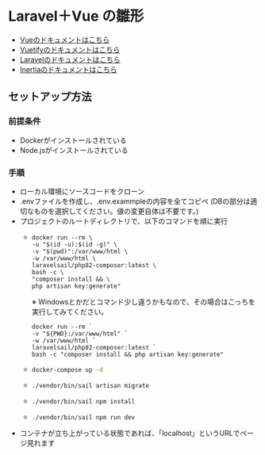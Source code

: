 # Laravel＋Vue の雛形

* [Vueのドキュメントはこちら](https://ja.vuejs.org/)
* [Vuetifyのドキュメントはこちら](https://vuetifyjs.com/en/)
* [Laravelのドキュメントはこちら](https://laravel.com/docs)
* [Inertiaのドキュメントはこちら](https://inertiajs.com/)

## セットアップ方法

### 前提条件
* Dockerがインストールされている
* Node.jsがインストールされている

### 手順
* ローカル環境にソースコードをクローン
* .envファイルを作成し、.env.exammpleの内容を全てコピペ (DBの部分は適切なものを選択してください。値の変更自体は不要です。)
* プロジェクトのルートディレクトリで、以下のコマンドを順に実行
    * ```bash:mac
      docker run --rm \
      -u "$(id -u):$(id -g)" \
      -v "$(pwd)":/var/www/html \
      -w /var/www/html \
      laravelsail/php82-composer:latest \
      bash -c \
      "composer install && \
      php artisan key:generate"
      ```
      ※ Windowsとかだとコマンド少し違うかもなので、その場合はこっちを実行してみてください。
      ```
      docker run --rm `
      -v "${PWD}:/var/www/html" `
      -w /var/www/html `
      laravelsail/php82-composer:latest `
      bash -c "composer install && php artisan key:generate"

      ```
    * ```bash
      docker-compose up -d
      ```
    * ```bash
      ./vendor/bin/sail artisan migrate
      ```
    * ```bash
      ./vendor/bin/sail npm install
      ```
    * ```bash
      ./vendor/bin/sail npm run dev
      ```
* コンテナが立ち上がっている状態であれば、「localhost」というURLでページ見れます
